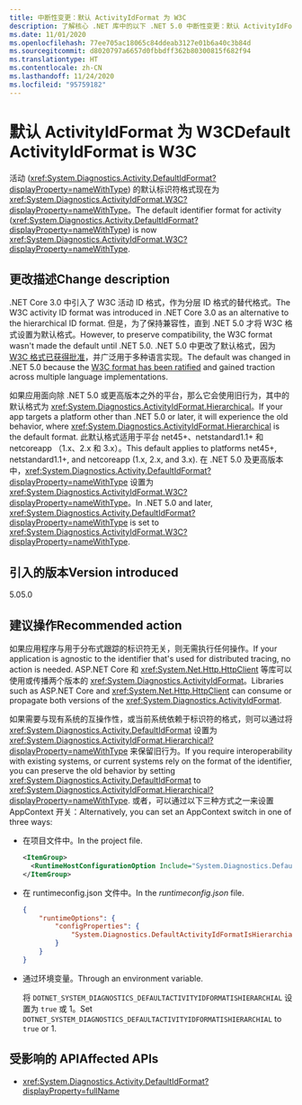 ```yaml
---
title: 中断性变更：默认 ActivityIdFormat 为 W3C
description: 了解核心 .NET 库中的以下 .NET 5.0 中断性变更：默认 ActivityIdFormat 现在为 W3C。
ms.date: 11/01/2020
ms.openlocfilehash: 77ee705ac18065c84ddeab3127e01b6a40c3b84d
ms.sourcegitcommit: d8020797a6657d0fbbdff362b80300815f682f94
ms.translationtype: HT
ms.contentlocale: zh-CN
ms.lasthandoff: 11/24/2020
ms.locfileid: "95759182"
---
```

# <a name="default-activityidformat-is-w3c"></a><span data-ttu-id="4c560-103">默认 ActivityIdFormat 为 W3C</span><span class="sxs-lookup"><span data-stu-id="4c560-103">Default ActivityIdFormat is W3C</span></span>

<span data-ttu-id="4c560-104">活动 (<xref:System.Diagnostics.Activity.DefaultIdFormat?displayProperty=nameWithType>) 的默认标识符格式现在为 <xref:System.Diagnostics.ActivityIdFormat.W3C?displayProperty=nameWithType>。</span><span class="sxs-lookup"><span data-stu-id="4c560-104">The default identifier format for activity (<xref:System.Diagnostics.Activity.DefaultIdFormat?displayProperty=nameWithType>) is now <xref:System.Diagnostics.ActivityIdFormat.W3C?displayProperty=nameWithType>.</span></span>

## <a name="change-description"></a><span data-ttu-id="4c560-105">更改描述</span><span class="sxs-lookup"><span data-stu-id="4c560-105">Change description</span></span>

<span data-ttu-id="4c560-106">.NET Core 3.0 中引入了 W3C 活动 ID 格式，作为分层 ID 格式的替代格式。</span><span class="sxs-lookup"><span data-stu-id="4c560-106">The W3C activity ID format was introduced in .NET Core 3.0 as an alternative to the hierarchical ID format.</span></span> <span data-ttu-id="4c560-107">但是，为了保持兼容性，直到 .NET 5.0 才将 W3C 格式设置为默认格式。</span><span class="sxs-lookup"><span data-stu-id="4c560-107">However, to preserve compatibility, the W3C format wasn't made the default until .NET 5.0.</span></span> <span data-ttu-id="4c560-108">.NET 5.0 中更改了默认格式，因为 [W3C 格式已获得批准](https://www.w3.org/TR/trace-context/)，并广泛用于多种语言实现。</span><span class="sxs-lookup"><span data-stu-id="4c560-108">The default was changed in .NET 5.0 because the [W3C format has been ratified](https://www.w3.org/TR/trace-context/) and gained traction across multiple language implementations.</span></span>

<span data-ttu-id="4c560-109">如果应用面向除 .NET 5.0 或更高版本之外的平台，那么它会使用旧行为，其中的默认格式为 <xref:System.Diagnostics.ActivityIdFormat.Hierarchical>。</span><span class="sxs-lookup"><span data-stu-id="4c560-109">If your app targets a platform other than .NET 5.0 or later, it will experience the old behavior, where <xref:System.Diagnostics.ActivityIdFormat.Hierarchical> is the default format.</span></span> <span data-ttu-id="4c560-110">此默认格式适用于平台 net45+、netstandard1.1+ 和 netcoreapp （1.x、2.x 和 3.x）。</span><span class="sxs-lookup"><span data-stu-id="4c560-110">This default applies to platforms net45+, netstandard1.1+, and netcoreapp (1.x, 2.x, and 3.x).</span></span> <span data-ttu-id="4c560-111">在 .NET 5.0 及更高版本中，<xref:System.Diagnostics.Activity.DefaultIdFormat?displayProperty=nameWithType> 设置为 <xref:System.Diagnostics.ActivityIdFormat.W3C?displayProperty=nameWithType>。</span><span class="sxs-lookup"><span data-stu-id="4c560-111">In .NET 5.0 and later, <xref:System.Diagnostics.Activity.DefaultIdFormat?displayProperty=nameWithType> is set to <xref:System.Diagnostics.ActivityIdFormat.W3C?displayProperty=nameWithType>.</span></span>

## <a name="version-introduced"></a><span data-ttu-id="4c560-112">引入的版本</span><span class="sxs-lookup"><span data-stu-id="4c560-112">Version introduced</span></span>

<span data-ttu-id="4c560-113">5.0</span><span class="sxs-lookup"><span data-stu-id="4c560-113">5.0</span></span>

## <a name="recommended-action"></a><span data-ttu-id="4c560-114">建议操作</span><span class="sxs-lookup"><span data-stu-id="4c560-114">Recommended action</span></span>

<span data-ttu-id="4c560-115">如果应用程序与用于分布式跟踪的标识符无关，则无需执行任何操作。</span><span class="sxs-lookup"><span data-stu-id="4c560-115">If your application is agnostic to the identifier that's used for distributed tracing, no action is needed.</span></span> <span data-ttu-id="4c560-116">ASP.NET Core 和 <xref:System.Net.Http.HttpClient> 等库可以使用或传播两个版本的 <xref:System.Diagnostics.ActivityIdFormat>。</span><span class="sxs-lookup"><span data-stu-id="4c560-116">Libraries such as ASP.NET Core and <xref:System.Net.Http.HttpClient> can consume or propagate both versions of the <xref:System.Diagnostics.ActivityIdFormat>.</span></span>

<span data-ttu-id="4c560-117">如果需要与现有系统的互操作性，或当前系统依赖于标识符的格式，则可以通过将 <xref:System.Diagnostics.Activity.DefaultIdFormat> 设置为 <xref:System.Diagnostics.ActivityIdFormat.Hierarchical?displayProperty=nameWithType> 来保留旧行为。</span><span class="sxs-lookup"><span data-stu-id="4c560-117">If you require interoperability with existing systems, or current systems rely on the format of the identifier, you can preserve the old behavior by setting <xref:System.Diagnostics.Activity.DefaultIdFormat> to <xref:System.Diagnostics.ActivityIdFormat.Hierarchical?displayProperty=nameWithType>.</span></span> <span data-ttu-id="4c560-118">或者，可以通过以下三种方式之一来设置 AppContext 开关：</span><span class="sxs-lookup"><span data-stu-id="4c560-118">Alternatively, you can set an AppContext switch in one of three ways:</span></span>

- <span data-ttu-id="4c560-119">在项目文件中。</span><span class="sxs-lookup"><span data-stu-id="4c560-119">In the project file.</span></span>

  ```xml
  <ItemGroup>
    <RuntimeHostConfigurationOption Include="System.Diagnostics.DefaultActivityIdFormatIsHierarchial" Value="true" />
  </ItemGroup>
  ```

- <span data-ttu-id="4c560-120">在 runtimeconfig.json 文件中。</span><span class="sxs-lookup"><span data-stu-id="4c560-120">In the *runtimeconfig.json* file.</span></span>

  ```json
  {
      "runtimeOptions": {
          "configProperties": {
              "System.Diagnostics.DefaultActivityIdFormatIsHierarchial": true
          }
      }
  }
  ```

- <span data-ttu-id="4c560-121">通过环境变量。</span><span class="sxs-lookup"><span data-stu-id="4c560-121">Through an environment variable.</span></span>

  <span data-ttu-id="4c560-122">将 `DOTNET_SYSTEM_DIAGNOSTICS_DEFAULTACTIVITYIDFORMATISHIERARCHIAL` 设置为 `true` 或 1。</span><span class="sxs-lookup"><span data-stu-id="4c560-122">Set `DOTNET_SYSTEM_DIAGNOSTICS_DEFAULTACTIVITYIDFORMATISHIERARCHIAL` to `true` or 1.</span></span>

## <a name="affected-apis"></a><span data-ttu-id="4c560-123">受影响的 API</span><span class="sxs-lookup"><span data-stu-id="4c560-123">Affected APIs</span></span>

- <xref:System.Diagnostics.Activity.DefaultIdFormat?displayProperty=fullName>

<!--

### Category

Core .NET libraries

### Affected APIs

- `P:System.Diagnostics.Activity.DefaultIdFormat`

-->
